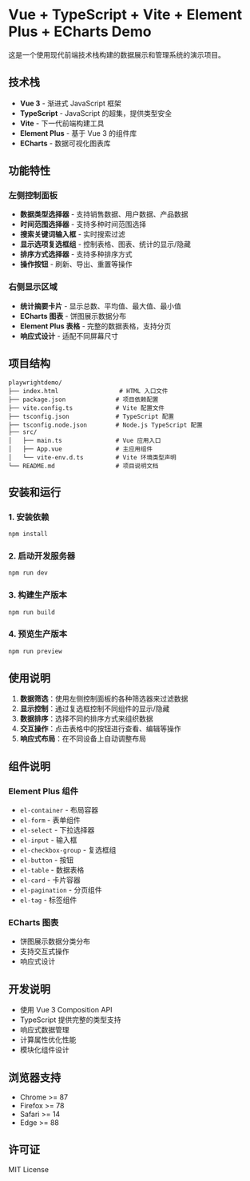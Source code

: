 # Vue + TypeScript + Vite + Element Plus + ECharts Demo

这是一个使用现代前端技术栈构建的数据展示和管理系统的演示项目。

## 技术栈

- **Vue 3** - 渐进式 JavaScript 框架
- **TypeScript** - JavaScript 的超集，提供类型安全
- **Vite** - 下一代前端构建工具
- **Element Plus** - 基于 Vue 3 的组件库
- **ECharts** - 数据可视化图表库

## 功能特性

### 左侧控制面板
- **数据类型选择器** - 支持销售数据、用户数据、产品数据
- **时间范围选择器** - 支持多种时间范围选择
- **搜索关键词输入框** - 实时搜索过滤
- **显示选项复选框组** - 控制表格、图表、统计的显示/隐藏
- **排序方式选择器** - 支持多种排序方式
- **操作按钮** - 刷新、导出、重置等操作

### 右侧显示区域
- **统计摘要卡片** - 显示总数、平均值、最大值、最小值
- **ECharts 图表** - 饼图展示数据分布
- **Element Plus 表格** - 完整的数据表格，支持分页
- **响应式设计** - 适配不同屏幕尺寸

## 项目结构

```
playwrightdemo/
├── index.html                 # HTML 入口文件
├── package.json              # 项目依赖配置
├── vite.config.ts            # Vite 配置文件
├── tsconfig.json             # TypeScript 配置
├── tsconfig.node.json        # Node.js TypeScript 配置
├── src/
│   ├── main.ts               # Vue 应用入口
│   ├── App.vue               # 主应用组件
│   └── vite-env.d.ts         # Vite 环境类型声明
└── README.md                 # 项目说明文档
```

## 安装和运行

### 1. 安装依赖
```bash
npm install
```

### 2. 启动开发服务器
```bash
npm run dev
```

### 3. 构建生产版本
```bash
npm run build
```

### 4. 预览生产版本
```bash
npm run preview
```

## 使用说明

1. **数据筛选**：使用左侧控制面板的各种筛选器来过滤数据
2. **显示控制**：通过复选框控制不同组件的显示/隐藏
3. **数据排序**：选择不同的排序方式来组织数据
4. **交互操作**：点击表格中的按钮进行查看、编辑等操作
5. **响应式布局**：在不同设备上自动调整布局

## 组件说明

### Element Plus 组件
- `el-container` - 布局容器
- `el-form` - 表单组件
- `el-select` - 下拉选择器
- `el-input` - 输入框
- `el-checkbox-group` - 复选框组
- `el-button` - 按钮
- `el-table` - 数据表格
- `el-card` - 卡片容器
- `el-pagination` - 分页组件
- `el-tag` - 标签组件

### ECharts 图表
- 饼图展示数据分类分布
- 支持交互式操作
- 响应式设计

## 开发说明

- 使用 Vue 3 Composition API
- TypeScript 提供完整的类型支持
- 响应式数据管理
- 计算属性优化性能
- 模块化组件设计

## 浏览器支持

- Chrome >= 87
- Firefox >= 78
- Safari >= 14
- Edge >= 88

## 许可证

MIT License
